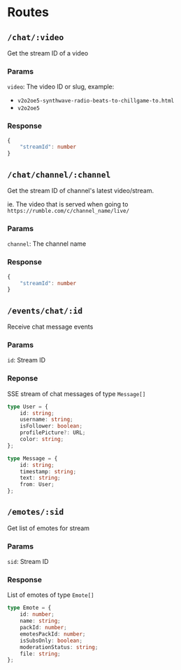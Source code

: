 # Routes

## `/chat/:video`

Get the stream ID of a video

### Params

`video`: The video ID or slug, example:

-   `v2o2oe5-synthwave-radio-beats-to-chillgame-to.html`
-   `v2o2oe5`

### Response

```ts
{
    "streamId": number
}
```

## `/chat/channel/:channel`

Get the stream ID of channel's latest video/stream.

ie. The video that is served when going to `https://rumble.com/c/channel_name/live/`

### Params

`channel`: The channel name

### Response

```ts
{
    "streamId": number
}
```

## `/events/chat/:id`

Receive chat message events

### Params

`id`: Stream ID

### Reponse

SSE stream of chat messages of type `Message[]`

```ts
type User = {
    id: string;
    username: string;
    isFollower: boolean;
    profilePicture?: URL;
    color: string;
};

type Message = {
    id: string;
    timestamp: string;
    text: string;
    from: User;
};
```

## `/emotes/:sid`

Get list of emotes for stream

### Params

`sid`: Stream ID

### Response

List of emotes of type `Emote[]`

```ts
type Emote = {
    id: number;
    name: string;
    packId: number;
    emotesPackId: number;
    isSubsOnly: boolean;
    moderationStatus: string;
    file: string;
};
```
